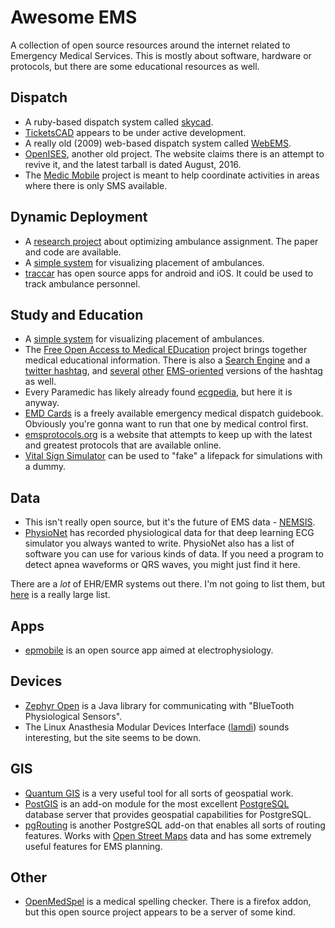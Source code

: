 # Awesome EMS
A collection of open source resources around the internet related to Emergency Medical Services. This is mostly about software, hardware or protocols, but there are some educational resources as well.

## Dispatch

* A ruby-based dispatch system called [skycad](https://github.com/shakycode/skycad).
* [TicketsCAD](http://www.ticketscad.org/) appears to be under active development.
* A really old (2009) web-based dispatch system called [WebEMS](http://webems.sourceforge.net/). 
* [OpenISES](https://sourceforge.net/projects/openises/?source=navbar), another old project. The website claims there is an attempt to revive it, and the latest tarball is dated August, 2016. 
* The [Medic Mobile](https://github.com/medic) project is meant to help coordinate activities in areas where there is only SMS available.

## Dynamic Deployment

* A [research project](https://github.com/4rdhendu/Ambulance-multi-agent-planning) about optimizing ambulance assignment. The paper and code are available.
* A [simple system](https://github.com/ViditIsOnline/SLOR_Back) for visualizing placement of ambulances.
* [traccar](https://www.traccar.org/) has open source apps for android and iOS. It could be used to track ambulance personnel.

## Study and Education

* A [simple system](https://github.com/ViditIsOnline/SLOR_Back) for visualizing placement of ambulances.
* The [Free Open Access to Medical EDucation](http://lifeinthefastlane.com/collections/) project brings together medical educational information. There is also a [Search Engine](http://googlefoam.com) and a [twitter hashtag](https://twitter.com/hashtag/foamed), and [several](https://twitter.com/hashtag/foampara) [other](https://twitter.com/hashtag/foamcc) [EMS-oriented](https://twitter.com/hashtag/foamems) versions of the hashtag as well.
* Every Paramedic has likely already found [ecgpedia](http://en.ecgpedia.org), but here it is anyway.
* [EMD Cards](http://www.tablonenblanco.com/Ticket/emd_cards/EMD_Card_Version_0.26.2.pdf) is a freely available emergency medical dispatch guidebook. Obviously you're gonna want to run that one by medical control first.
* [emsprotocols.org](http://www.emsprotocols.org/) is a website that attempts to keep up with the latest and greatest protocols that are available online.
* [Vital Sign Simulator](https://sourceforge.net/projects/vitalsignsim/) can be used to "fake" a lifepack for simulations with a dummy.

## Data

* This isn't really open source, but it's the future of EMS data - [NEMSIS](http://www.nemsis.org/index.html).
* [PhysioNet](http://www.physionet.org/) has recorded physiological data for that deep learning ECG simulator you always wanted to write. PhysioNet also has a list of software you can use for various kinds of data. If you need a program to detect apnea waveforms or QRS waves, you might just find it here.

There are a *lot* of EHR/EMR systems out there. I'm not going to list them, but [here](http://www.ourmed.org/wiki/List_of_open_source_healthcare_software) is a really large list.

## Apps

* [epmobile](https://github.com/mannd/epmobile) is an open source app aimed at electrophysiology.

## Devices

* [Zephyr Open](https://code.google.com/archive/p/zephyropen/) is a Java library for communicating with "BlueTooth Physiological Sensors".
* The Linux Anasthesia Modular Devices Interface ([lamdi](gasnet.med.yale.edu/lamdi/)) sounds interesting, but the site seems to be down.

## GIS

* [Quantum GIS](qgis.org) is a very useful tool for all sorts of geospatial work.
* [PostGIS](postgis.net) is an add-on module for the most excellent [PostgreSQL](postgresql.org) database server that provides geospatial capabilities for PostgreSQL.
* [pgRouting](pgrouting.org) is another PostgreSQL add-on that enables all sorts of routing features. Works with [Open Street Maps](openstreetmap.org) data and has some extremely useful features for EMS planning.


## Other

* [OpenMedSpel](https://www.openhub.net/p/openmedspel) is a medical spelling checker. There is a firefox addon, but this open source project appears to be a server of some kind.

